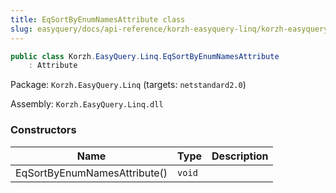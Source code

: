 ```yaml
---
title: EqSortByEnumNamesAttribute class
slug: easyquery/docs/api-reference/korzh-easyquery-linq/korzh-easyquery-linq-namespace/eqsortbyenumnamesattribute-class
---
```



```csharp
public class Korzh.EasyQuery.Linq.EqSortByEnumNamesAttribute
    : Attribute

```
Package: `Korzh.EasyQuery.Linq` (targets: `netstandard2.0`)

Assembly: `Korzh.EasyQuery.Linq.dll`

### Constructors

| Name | Type | Description | 
| --- | --- | --- | 
| EqSortByEnumNamesAttribute() | `void` |  |